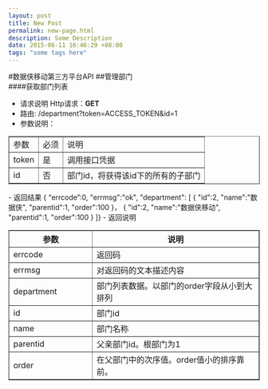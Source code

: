 ```yaml
---
layout: post
title: New Post
permalink: new-page.html
description: Some Description
date: 2015-06-11 16:46:29 +08:00
tags: "some tags here"
---
```


#数据侠移动第三方平台API
##管理部门  
####获取部门列表
- 请求说明 Http请求：**GET**
- 路由: /department?token=ACCESS_TOKEN&id=1
-  参数说明：
<table border="1" cellspacing="0" cellpadding="4" align="center" width="640px">
    <tr>
        <td>参数</td><td>必须</td><td>说明</td>
    </tr>
   <tr>
        <td>token</td><td>是</td><td>调用接口凭据</td>
    </tr>
<tr>
        <td>id</td><td>否</td><td>部门id，将获得该id下的所有的子部门</td>
    </tr>
</table>
- 返回结果
    {
    “errcode”:0,
    "errmsg":"ok",
    "department":
    [
    	{
    		"id":2,
    		"name":"数据侠",
    		"parentid":1,
    		"order":100
    	}，
    	{
    		"id":2,
    		"name":"数据侠移动",
    		"parentid":1,
    		"order":100
    		}
    ]} 
- 返回说明

<table border="1" cellspacing="0" cellpadding="4" align="center" width="640px">
<tbody><tr>
<th style="width:150px">参数
</th>
<th>说明
</th></tr>
<tr>
<td> errcode
</td>
<td> 返回码
</td></tr>
<tr>
<td> errmsg
</td>
<td> 对返回码的文本描述内容
</td></tr>
<tr>
<td> department
</td>
<td> 部门列表数据。以部门的order字段从小到大排列
</td></tr>
<tr>
<td> id
</td>
<td> 部门id
</td></tr>
<tr>
<td> name
</td>
<td> 部门名称
</td></tr>
<tr>
<td> parentid
</td>
<td> 父亲部门id。根部门为1
</td>
</tr>

<tr>
<td> order
</td>
<td> 在父部门中的次序值。order值小的排序靠前。
</td></tr>
</tbody></table>

